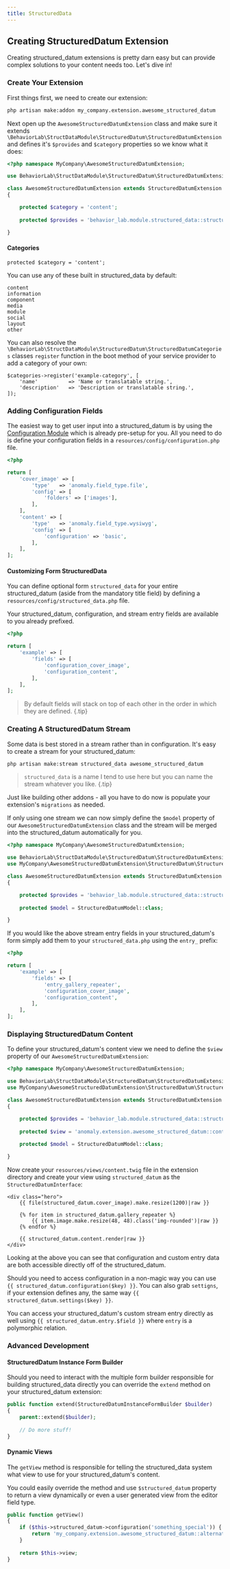 ```yaml
---
title: StructuredData
---
```


## Creating StructuredDatum Extension

Creating structured_datum extensions is pretty darn easy but can provide complex solutions to your content needs too. Let's dive in!

### Create Your Extension

First things first, we need to create our extension:

```bash
php artisan make:addon my_company.extension.awesome_structured_datum
```

Next open up the `AwesomeStructuredDatumExtension` class and make sure it extends `\BehaviorLab\StructDataModule\StructuredDatum\StructuredDatumExtension` and defines it's `$provides` and `$category` properties so we know what it does:

```php
<?php namespace MyCompany\AwesomeStructuredDatumExtension;

use BehaviorLab\StructDataModule\StructuredDatum\StructuredDatumExtension;

class AwesomeStructuredDatumExtension extends StructuredDatumExtension
{

    protected $category = 'content';
    
    protected $provides = 'behavior_lab.module.structured_data::structured_datum.awesome';

}
```

#### Categories
`protected $category = 'content';`

You can use any of these built in structured_data by default:

    content
    information
    component
    media
    module
    social
    layout
    other

You can also resolve the `\BehaviorLab\StructDataModule\StructuredDatum\StructuredDatumCategories` classes `register` function in the boot method of your service provider to add a category of your own:
 
    $categories->register('example-category', [
        'name'          => 'Name or translatable string.',
        'description'   => 'Description or translatable string.',
    ]);

### Adding Configuration Fields

The easiest way to get user input into a structured_datum is by using the [Configuration Module](https://pyrocms.com/documentation/configuration-module) which is already pre-setup for you. All you need to do is define your configuration fields in a `resources/config/configuration.php` file.

```php
<?php

return [
    'cover_image' => [
        'type'   => 'anomaly.field_type.file',
        'config' => [
            'folders' => ['images'],
        ],
    ],
    'content' => [
        'type'   => 'anomaly.field_type.wysiwyg',
        'config' => [
            'configuration' => 'basic',
        ],
    ],
];

```

#### Customizing Form StructuredData

You can define optional form `structured_data` for your entire structured_datum (aside from the mandatory title field) by defining a `resources/config/structured_data.php` file.

Your structured_datum, configuration, and stream entry fields are available to you already prefixed.
 
```php
<?php

return [
    'example' => [
        'fields' => [
            'configuration_cover_image',
            'configuration_content',
        ],
    ],
];
```

> By default fields will stack on top of each other in the order in which they are defined. {.tip}

### Creating A StructuredDatum Stream

Some data is best stored in a stream rather than in configuration. It's easy to create a stream for your structured_datum:

```bash
php artisan make:stream structured_data awesome_structured_datum
```

> `structured_data` is a name I tend to use here but you can name the stream whatever you like. {.tip}

Just like building other addons - all you have to do now is populate your extension's `migrations` as needed.

If only using one stream we can now simply define the `$model` property of our `AwesomeStructuredDatumExtension` class and the stream will be merged into the structured_datum automatically for you.

```php
<?php namespace MyCompany\AwesomeStructuredDatumExtension;

use BehaviorLab\StructDataModule\StructuredDatum\StructuredDatumExtension;
use MyCompany\AwesomeStructuredDatumExtension\StructuredDatum\StructuredDatumModel;

class AwesomeStructuredDatumExtension extends StructuredDatumExtension
{

    protected $provides = 'behavior_lab.module.structured_data::structured_datum.awesome';
    
    protected $model = StructuredDatumModel::class;

}
```

If you would like the above stream entry fields in your structured_datum's form simply add them to your `structured_data.php` using the `entry_` prefix:

```php
<?php

return [
    'example' => [
        'fields' => [
            'entry_gallery_repeater',
            'configuration_cover_image',
            'configuration_content',
        ],
    ],
];
```

### Displaying StructuredDatum Content

To define your structured_datum's content view we need to define the `$view` property of our `AwesomeStructuredDatumExtension`:

```php
<?php namespace MyCompany\AwesomeStructuredDatumExtension;

use BehaviorLab\StructDataModule\StructuredDatum\StructuredDatumExtension;
use MyCompany\AwesomeStructuredDatumExtension\StructuredDatum\StructuredDatumModel;

class AwesomeStructuredDatumExtension extends StructuredDatumExtension
{

    protected $provides = 'behavior_lab.module.structured_data::structured_datum.awesome';
    
    protected $view = 'anomaly.extension.awesome_structured_datum::content';
    
    protected $model = StructuredDatumModel::class;

}
```

Now create your `resources/views/content.twig` file in the extension directory and create your view using `structured_datum` as the `StructuredDatumInterface`:

```twig
<div class="hero">
    {{ file(structured_datum.cover_image).make.resize(1200)|raw }}
    
    {% for item in structured_datum.gallery_repeater %}
        {{ item.image.make.resize(48, 48).class('img-rounded')|raw }}
    {% endfor %}
    
    {{ structured_datum.content.render|raw }}
</div>
```

Looking at the above you can see that configuration and custom entry data are both accessible directly off of the structured_datum.

Should you need to access configuration in a non-magic way you can use `{{ structured_datum.configuration($key) }}`. You can also grab `settigns`, if your extension defines any, the same way `{{ structured_datum.settings($key) }}`.

You can access your structured_datum's custom stream entry directly as well using `{{ structured_datum.entry.$field }}` where `entry` is a polymorphic relation.


### Advanced Development

#### StructuredDatum Instance Form Builder

Should you need to interact with the multiple form builder responsible for building structured_data directly you can override the `extend` method on your structured_datum extension:

```php
public function extend(StructuredDatumInstanceFormBuilder $builder)
{
    parent::extend($builder);
    
    // Do more stuff!
}
```

#### Dynamic Views

The `getView` method is responsible for telling the structured_data system what view to use for your structured_datum's content.

You could easily override the method and use `$structured_datum` property to return a view dynamically or even a user generated view from the editor field type.
 
```php
public function getView()
{
    if ($this->structured_datum->configuration('something_special')) {
        return 'my_company.extension.awesome_structured_datum::alternate_view';
    }
    
    return $this->view;
}
```
